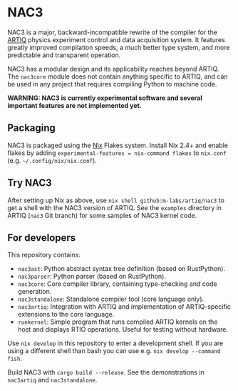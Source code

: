 # NAC3

NAC3 is a major, backward-incompatible rewrite of the compiler for the [ARTIQ](https://m-labs.hk/artiq) physics experiment control and data acquisition system. It features greatly improved compilation speeds, a much better type system, and more predictable and transparent operation.

NAC3 has a modular design and its applicability reaches beyond ARTIQ. The ``nac3core`` module does not contain anything specific to ARTIQ, and can be used in any project that requires compiling Python to machine code.

**WARNING: NAC3 is currently experimental software and several important features are not implemented yet.**

## Packaging

NAC3 is packaged using the [Nix](https://nixos.org) Flakes system. Install Nix 2.4+ and enable flakes by adding ``experimental-features = nix-command flakes`` to ``nix.conf`` (e.g. ``~/.config/nix/nix.conf``).

## Try NAC3

After setting up Nix as above, use ``nix shell github:m-labs/artiq/nac3`` to get a shell with the NAC3 version of ARTIQ. See the ``examples`` directory in ARTIQ (``nac3`` Git branch) for some samples of NAC3 kernel code.

## For developers

This repository contains:
- ``nac3ast``: Python abstract syntax tree definition (based on RustPython).
- ``nac3parser``: Python parser (based on RustPython).
- ``nac3core``: Core compiler library, containing type-checking and code generation.
- ``nac3standalone``: Standalone compiler tool (core language only).
- ``nac3artiq``: Integration with ARTIQ and implementation of ARTIQ-specific extensions to the core language.
- ``runkernel``: Simple program that runs compiled ARTIQ kernels on the host and displays RTIO operations. Useful for testing without hardware.

Use ``nix develop`` in this repository to enter a development shell.
If you are using a different shell than bash you can use e.g. ``nix develop --command fish``.

Build NAC3 with ``cargo build --release``. See the demonstrations in ``nac3artiq`` and ``nac3standalone``.
